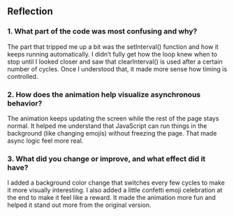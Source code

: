 ## Reflection

### 1. What part of the code was most confusing and why?
The part that tripped me up a bit was the setInterval() function and how it keeps running automatically. I didn’t fully get how the loop knew when to stop until I looked closer and saw that clearInterval() is used after a certain number of cycles. Once I understood that, it made more sense how timing is controlled.

### 2. How does the animation help visualize asynchronous behavior?
The animation keeps updating the screen while the rest of the page stays normal. It helped me understand that JavaScript can run things in the background (like changing emojis) without freezing the page. That made async logic feel more real.

### 3. What did you change or improve, and what effect did it have?
I added a background color change that switches every few cycles to make it more visually interesting. I also added a little confetti emoji celebration at the end to make it feel like a reward. It made the animation more fun and helped it stand out more from the original version.
